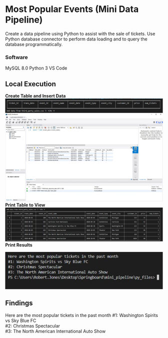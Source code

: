 # Most Popular Events (Mini Data Pipeline)
Create a data pipeline using Python to assist with the sale of tickets. 
Use Python database connector to perform data loading and to query the database programmatically.
### Software 
MySQL 8.0
Python 3
VS Code
## Local Execution 
<strong>Create Table and Insert Data</strong>
![Alt Text](screenshots/add_data.JPG?raw=true "create empty table, add data")
<br>
![Alt Text](screenshots/sql_table.JPG?raw=true "create empty table, add data")
<br clear="left"/>
<strong>Print Table to View</strong>
![Alt Text](screenshots/print_table.JPG?raw=true "load output")
<br clear="left"/>
<strong>Print Results</strong>
<p align="center">
    <img src="screenshots/result.JPG">
</p>

## Findings
Here are the most popular tickets in the past month
#1: Washington Spirits vs Sky Blue FC <br>
#2: Christmas Spectacular <br>
#3: The North American International Auto Show <br>

